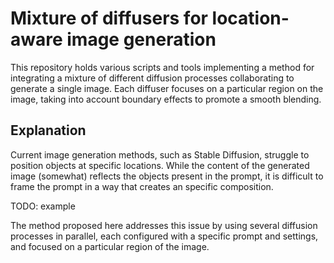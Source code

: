 # Mixture of diffusers for location-aware image generation

This repository holds various scripts and tools implementing a method for integrating a mixture of different diffusion processes collaborating to generate a single image. Each diffuser focuses on a particular region on the image, taking into account boundary effects to promote a smooth blending.

## Explanation

Current image generation methods, such as Stable Diffusion, struggle to position objects at specific locations. While the content of the generated image (somewhat) reflects the objects present in the prompt, it is difficult to frame the prompt in a way that creates an specific composition.

TODO: example

The method proposed here addresses this issue by using several diffusion processes in parallel, each configured with a specific prompt and settings, and focused on a particular region of the image.
